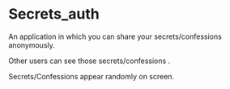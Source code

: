 # Secrets_auth
An application in which you can share your secrets/confessions anonymously.  
  
Other users can see those secrets/confessions .  
  
Secrets/Confessions appear randomly on screen.  

